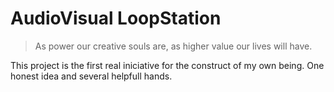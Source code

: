 # AudioVisual LoopStation

>As power our creative souls are, as higher value our lives will have.

This project is the first real iniciative for the construct of my own being. One honest idea and several helpfull hands. 
